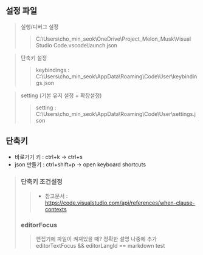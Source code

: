 
## 설정 파일
> 실행/디버그 설정
>> C:\Users\cho_min_seok\OneDrive\Project_Melon_Musk\Visual Studio Code\.vscode\launch.json

> 단축키 설정
>> keybindings : C:\Users\cho_min_seok\AppData\Roaming\Code\User\keybindings.json  

> setting (기본 유저 설정 + 확장설정)
>> setting : C:\Users\cho_min_seok\AppData\Roaming\Code\User\settings.json  



## 단축키
- 바로가기 키 : ctrl+k -> ctrl+s
- json 만들기 : ctrl+shift+p -> open keyboard shortcuts
> ### 단축키 조건설정
>> - 참고문서 : https://code.visualstudio.com/api/references/when-clause-contexts
> ### editorFocus
>> 편집기에 파일이 켜져있을 때? 정확한 설명 나중에 추가  
>> editorTextFocus && editorLangId == markdown test 